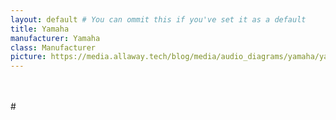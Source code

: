 ```yaml
---
layout: default # You can ommit this if you've set it as a default
title: Yamaha
manufacturer: Yamaha
class: Manufacturer
picture: https://media.allaway.tech/blog/media/audio_diagrams/yamaha/yamaha_logo.png # 200 x 110
---
```


<br />
<br />
# <title> products
{% assign sorted-diagrams = site.audio_diagrams | where: "manufacturer", "Yamaha" %}
{% for audio_diagram in sorted-diagrams %}
  {% if audio_diagram.class != "Manufacturer" %}
  <hr />
  <h2>
    <a href="{{ audio_diagram.url }}">
      {{ audio_diagram.title }} - {{ audio_diagram.class }}
    </a>
  </h2>
  <img src="{{ audio_diagram.picture }}" alt="Preview of {{ audio_diagram.title | downcase }} system block diagram">
  {% endif %}
{% endfor %}

---
## All Yamaha devices
The copy button doesn't work you will need to highlight and copy.
  <div class="language-xml highlighter-rouge"><div class="code-header">
    <span data-label-text="XML"><i class="fas fa-code small"></i></span>
  <button aria-label="copy" data-title-succeed="Copied!" data-original-title="" title=""><i class="far fa-clipboard"></i></button></div><div class="highlight"><code><table class="rouge-table"><tbody><tr><td class="rouge-gutter gl"></td><td class="rouge-code">
    <pre>&lt;mxlibrary&gt;[
{% assign sorted-diagrams = site.audio_diagrams | where: "manufacturer","Yamaha" %}{% for audio_diagram in sorted-diagrams %}{% if audio_diagram.class != "Manufacturer" %}{{ audio_diagram.xml }}{% unless forloop.last %},
{% endunless -%}{% endif %}{% endfor %}
]&lt;/mxlibrary&gt;
</pre></td></tr></tbody></table></code></div></div>